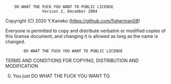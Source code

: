         DO WHAT THE FUCK YOU WANT TO PUBLIC LICENSE 
                    Version 2, December 2004 

 Copyright (C) 2020 Y.Kaneko (https://github.com/fisherman08)

 Everyone is permitted to copy and distribute verbatim or modified 
 copies of this license document, and changing it is allowed as long 
 as the name is changed. 

            DO WHAT THE FUCK YOU WANT TO PUBLIC LICENSE 
   TERMS AND CONDITIONS FOR COPYING, DISTRIBUTION AND MODIFICATION 

  0. You just DO WHAT THE FUCK YOU WANT TO.
